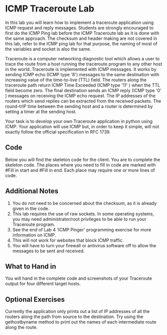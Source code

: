 # ICMP Traceroute Lab
In this lab you will learn how to implement a traceroute application using ICMP request and reply messages.
Students are strongly encouraged to first do the ICMP Ping lab before the ICMP Traceroute lab as it is done with the same approach.
The checksum and header making are not covered in this lab, refer to the ICMP ping lab for that purpose, the naming of most of the variables and socket is also the same.

Traceroute is a computer networking diagnostic tool which allows a user to trace the route from a host running the traceroute program to any other host in the world.
Traceroute is implemented with ICMP messages.
It works by sending ICMP echo (ICMP type '8') messages to the same destination with increasing value of the time-to-live (TTL) field.
The routers along the traceroute path return ICMP Time Exceeded (ICMP type '11' ) when the TTL field become zero.
The final destination sends an ICMP reply (ICMP type '0' ) messages on receiving the ICMP echo request.
The IP addresses of the routers which send replies can be extracted from the received packets.
The round-trIP time between the sending host and a router is determined by setting a timer at the sending host.

Your task is to develop your own Traceroute application in python using ICMP.
Your application will use ICMP but, in order to keep it simple, will not exactly follow the official specification in RFC 1739.

## Code
Below you will find the skeleton code for the client.
You are to complete the skeleton code.
The places where you need to fill in code are marked with #Fill in start and #Fill in end.
Each place may require one or more lines of code.

## Additional Notes
1. You do not need to be concerned about the checksum, as it is already given in the code.
2. This lab requires the use of raw sockets.
In some operating systems, you may need administrator/root privileges to be able to run your Traceroute program.
3. See the end of Lab 4 'ICMP Pinger' programming exercise for more information on ICMP.
4. This will not work for websites that block ICMP traffic.
5. You will have to turn your firewall or antivirus software off to allow the messages to be sent and received.

## What to Hand in
You will hand in the complete code and screenshots of your Traceroute output for four different target hosts.

## Optional Exercises
Currently the application only prints out a list of IP addresses of all the routers along the path from source to the destination.
Try using the gethostbyname method to print out the names of each intermediate route along the route.
